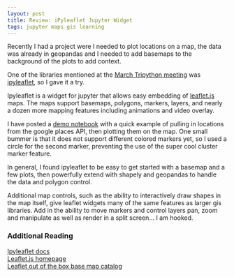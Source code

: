 ```yaml
---
layout: post
title: Review: iPyleaflet Jupyter Widget 
tags: jupyter maps gis learning
---
```


Recently I had a project were I needed to plot locations on a map, the data was already in geopandas and I needed to add basemaps to the background of the plots to add context. 

One of the libraries mentioned at the [March Tripython meeting](/tripython-jupyter-visulization-widgets/) was [ipyleaflet](https://github.com/jupyter-widgets/ipyleaflet), so I gave it a try.

Ipyleaflet is a widget for jupyter that allows easy embedding of [leaflet.js](https://leafletjs.com/) maps. The maps support basemaps, polygons, markers, layers, and nearly a dozen more mapping features including animations and video overlay. 

I have posted a [demo notebook](https://github.com/gnfrazier/geopandas-demo/blob/master/ipyleaflet.ipynb) with a quick example of pulling in locations from the google places API, then plotting them on the map. One small bummer is that it does not support different colored markers yet, so I used a circle for the second marker, preventing the use of the super cool cluster marker feature.  

In general, I found ipyleaflet to be easy to get started with a basemap and a few plots, then powerfully extend with shapely and geopandas to handle the data and polygon control.

Additional map controls, such as the ability to interactively draw shapes in the map itself, give leaflet widgets many of the same features as larger gis libraries. Add in the ability to  move markers and control layers pan, zoom and manipulate as well as render in a split screen... I am hooked.

### Additional Reading

[Ipyleaflet docs](https://ipyleaflet.readthedocs.io/en/latest/index.html)  
[Leaflet.js homepage](https://leafletjs.com/)  
[Leaflet out of the box base map catalog](https://leaflet-extras.github.io/leaflet-providers/preview/)  
